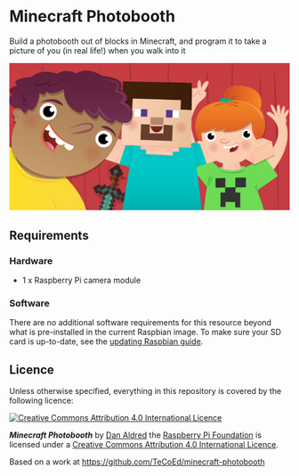 # Minecraft Photobooth

Build a photobooth out of blocks in Minecraft, and program it to take a picture of you (in real life!) when you walk into it

![](cover.png)

## Requirements

### Hardware

- 1 x Raspberry Pi camera module

### Software

There are no additional software requirements for this resource beyond what is pre-installed in the current Raspbian image. To make sure your SD card is up-to-date, see the [updating Raspbian guide](https://www.raspberrypi.org/documentation/raspbian/updating.md).

## Licence

Unless otherwise specified, everything in this repository is covered by the following licence:

[![Creative Commons Attribution 4.0 International Licence](http://i.creativecommons.org/l/by-sa/4.0/88x31.png)](http://creativecommons.org/licenses/by-sa/4.0/)

***Minecraft Photobooth*** by [Dan Aldred](https://github.com/TeCoEd) the [Raspberry Pi Foundation](https://www.raspberrypi.org/) is licensed under a [Creative Commons Attribution 4.0 International Licence](http://creativecommons.org/licenses/by-sa/4.0/).

Based on a work at https://github.com/TeCoEd/minecraft-photobooth

